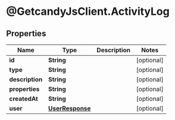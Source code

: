 # @GetcandyJsClient.ActivityLog

## Properties

Name | Type | Description | Notes
------------ | ------------- | ------------- | -------------
**id** | **String** |  | [optional] 
**type** | **String** |  | [optional] 
**description** | **String** |  | [optional] 
**properties** | **String** |  | [optional] 
**createdAt** | **String** |  | [optional] 
**user** | [**UserResponse**](UserResponse.md) |  | [optional] 


